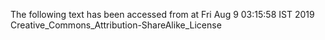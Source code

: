 The following text has been accessed from at Fri Aug 9 03:15:58 IST 2019
Creative_Commons_Attribution-ShareAlike_License
